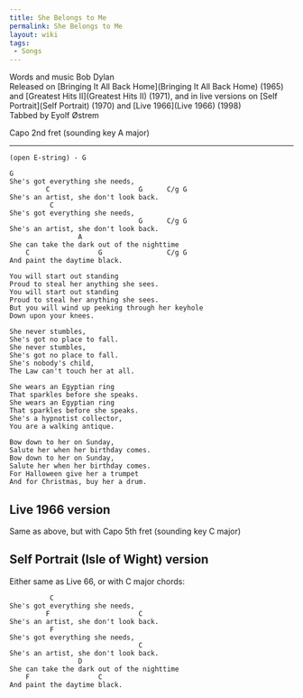 ```yaml
---
title: She Belongs to Me
permalink: She Belongs to Me
layout: wiki
tags:
 - Songs
---
```


Words and music Bob Dylan  
Released on [Bringing It All Back
Home](Bringing It All Back Home) (1965) and [Greatest Hits
II](Greatest Hits II) (1971), and in live versions on [Self
Portrait](Self Portrait) (1970) and [Live
1966](Live 1966) (1998)  
Tabbed by Eyolf Østrem

Capo 2nd fret (sounding key A major)

* * * * *

    (open E-string) - G

    G
    She's got everything she needs,
             C                      G      C/g G
    She's an artist, she don't look back.
              C
    She's got everything she needs,
                                    G      C/g G
    She's an artist, she don't look back.
                     A
    She can take the dark out of the nighttime
        C                 G                C/g G
    And paint the daytime black.

    You will start out standing
    Proud to steal her anything she sees.
    You will start out standing
    Proud to steal her anything she sees.
    But you will wind up peeking through her keyhole
    Down upon your knees.

    She never stumbles,
    She's got no place to fall.
    She never stumbles,
    She's got no place to fall.
    She's nobody's child,
    The Law can't touch her at all.

    She wears an Egyptian ring
    That sparkles before she speaks.
    She wears an Egyptian ring
    That sparkles before she speaks.
    She's a hypnotist collector,
    You are a walking antique.

    Bow down to her on Sunday,
    Salute her when her birthday comes.
    Bow down to her on Sunday,
    Salute her when her birthday comes.
    For Halloween give her a trumpet
    And for Christmas, buy her a drum.

<h2 class="songversion">
Live 1966 version

</h2>
Same as above, but with Capo 5th fret (sounding key C major)

<h2 class="songversion">
Self Portrait (Isle of Wight) version

</h2>
Either same as Live 66, or with C major chords:

              C
    She's got everything she needs,
             F                      C
    She's an artist, she don't look back.
              F
    She's got everything she needs,
                                    C
    She's an artist, she don't look back.
                     D
    She can take the dark out of the nighttime
        F                 C
    And paint the daytime black.
